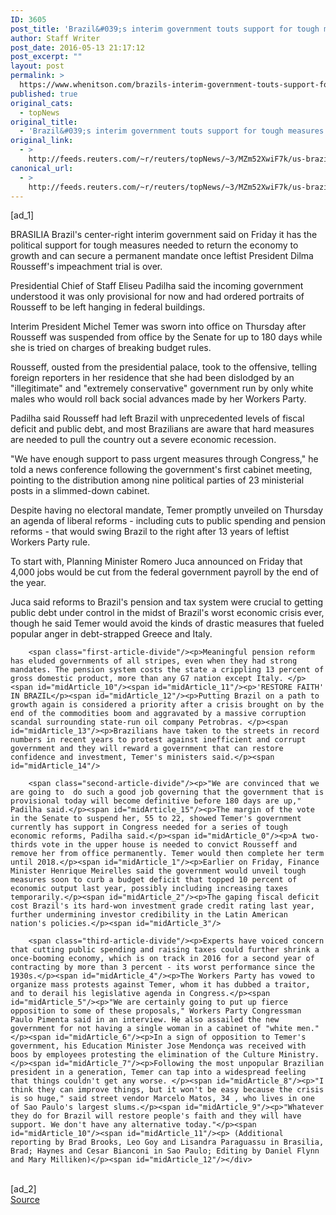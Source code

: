 ```yaml
---
ID: 3605
post_title: 'Brazil&#039;s interim government touts support for tough measures'
author: Staff Writer
post_date: 2016-05-13 21:17:12
post_excerpt: ""
layout: post
permalink: >
  https://www.whenitson.com/brazils-interim-government-touts-support-for-tough-measures/
published: true
original_cats:
  - topNews
original_title:
  - 'Brazil&#039;s interim government touts support for tough measures'
original_link:
  - >
    http://feeds.reuters.com/~r/reuters/topNews/~3/MZm52XwiF7k/us-brazil-politics-idUSKCN0Y42A8
canonical_url:
  - >
    http://feeds.reuters.com/~r/reuters/topNews/~3/MZm52XwiF7k/us-brazil-politics-idUSKCN0Y42A8
---
```

 [ad_1]
<br><div id="articleText">
<span id="midArticle_start"/>

<span id="midArticle_0"/><span class="focusParagraph" readability="4"><p><span class="articleLocation">BRASILIA</span> Brazil's center-right interim government said on Friday it has the political support for tough measures needed to return the economy to growth and can secure a permanent mandate once leftist President Dilma Rousseff's impeachment trial is over.</p></span><span id="midArticle_1"/><p>Presidential Chief of Staff Eliseu Padilha said the incoming government understood it was only provisional for now and had ordered portraits of Rousseff to be left hanging in federal buildings.</p><span id="midArticle_2"/><p>Interim President Michel Temer was sworn into office on Thursday after Rousseff was suspended from office by the Senate for up to 180 days while she is tried on charges of breaking budget rules. </p><span id="midArticle_3"/><p>Rousseff, ousted from the presidential palace, took to the offensive, telling foreign reporters in her residence that she had been dislodged by an "illegitimate" and "extremely conservative" government run by only white males who would roll back social advances made by her Workers Party.</p><span id="midArticle_4"/><p>Padilha said Rousseff had left Brazil with unprecedented levels of fiscal deficit and public debt, and most Brazilians are aware that hard measures are needed to pull the country out a severe economic recession.</p><span id="midArticle_5"/><p>"We have enough support to pass urgent measures through Congress," he told a news conference following the government's first cabinet meeting, pointing to the distribution among nine political parties of 23 ministerial posts in a slimmed-down cabinet.</p><span id="midArticle_6"/><p>Despite having no electoral mandate, Temer promptly unveiled on Thursday an agenda of liberal reforms - including cuts to public spending and pension reforms - that would swing Brazil to the right after 13 years of leftist Workers Party rule.</p><span id="midArticle_7"/><p>To start with, Planning Minister Romero Juca announced on Friday that 4,000 jobs would be cut from the federal government payroll by the end of the year.</p><span id="midArticle_8"/><p>Juca said reforms to Brazil's pension and tax system were crucial to getting public debt under control in the midst of Brazil's worst economic crisis ever, though he said Temer would avoid the kinds of drastic measures that fueled popular anger in debt-strapped Greece and Italy.</p><span id="midArticle_9"/>
        
        <span class="first-article-divide"/><p>Meaningful pension reform has eluded governments of all stripes, even when they had strong mandates. The pension system costs the state a crippling 13 percent of gross domestic product, more than any G7 nation except Italy. </p><span id="midArticle_10"/><span id="midArticle_11"/><p>'RESTORE FAITH' IN BRAZIL</p><span id="midArticle_12"/><p>Putting Brazil on a path to growth again is considered a priority after a crisis brought on by the end of the commodities boom and aggravated by a massive corruption scandal surrounding state-run oil company Petrobras. </p><span id="midArticle_13"/><p>Brazilians have taken to the streets in record numbers in recent years to protest against inefficient and corrupt government and they will reward a government that can restore confidence and investment, Temer's ministers said.</p><span id="midArticle_14"/>
        
        <span class="second-article-divide"/><p>"We are convinced that we are going to  do such a good job governing that the government that is provisional today will become definitive before 180 days are up," Padilha said.</p><span id="midArticle_15"/><p>The margin of the vote in the Senate to suspend her, 55 to 22, showed Temer's government currently has support in Congress needed for a series of tough economic reforms, Padilha said.</p><span id="midArticle_0"/><p>A two-thirds vote in the upper house is needed to convict Rousseff and remove her from office permanently. Temer would then complete her term until 2018.</p><span id="midArticle_1"/><p>Earlier on Friday, Finance Minister Henrique Meirelles said the government would unveil tough measures soon to curb a budget deficit that topped 10 percent of economic output last year, possibly including increasing taxes temporarily.</p><span id="midArticle_2"/><p>The gaping fiscal deficit cost Brazil's its hard-won investment grade credit rating last year, further undermining investor credibility in the Latin American nation's policies.</p><span id="midArticle_3"/>
        
        <span class="third-article-divide"/><p>Experts have voiced concern that cutting public spending and raising taxes could further shrink a once-booming economy, which is on track in 2016 for a second year of contracting by more than 3 percent - its worst performance since the 1930s.</p><span id="midArticle_4"/><p>The Workers Party has vowed to organize mass protests against Temer, whom it has dubbed a traitor, and to derail his legislative agenda in Congress.</p><span id="midArticle_5"/><p>"We are certainly going to put up fierce opposition to some of these proposals," Workers Party Congressman Paulo Pimenta said in an interview. He also assailed the new government for not having a single woman in a cabinet of "white men."</p><span id="midArticle_6"/><p>In a sign of opposition to Temer's government, his Education Minister Jose Mendonça was received with boos by employees protesting the elimination of the Culture Ministry. </p><span id="midArticle_7"/><p>Following the most unpopular Brazilian president in a generation, Temer can tap into a widespread feeling that things couldn't get any worse. </p><span id="midArticle_8"/><p>"I think they can improve things, but it won't be easy because the crisis is so huge," said street vendor Marcelo Matos, 34 , who lives in one of Sao Paulo's largest slums.</p><span id="midArticle_9"/><p>"Whatever they do for Brazil will restore people's faith and they will have support. We don't have any alternative today."</p><span id="midArticle_10"/><span id="midArticle_11"/><p> (Additional reporting by Brad Brooks, Leo Goy and Lisandra Paraguassu in Brasilia, Brad; Haynes and Cesar Bianconi in Sao Paulo; Editing by Daniel Flynn and Mary Milliken)</p><span id="midArticle_12"/></div>
<br>[ad_2]
<br><a href="http://feeds.reuters.com/~r/reuters/topNews/~3/MZm52XwiF7k/us-brazil-politics-idUSKCN0Y42A8">Source </a>